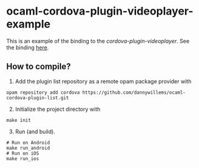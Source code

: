 # ocaml-cordova-plugin-videoplayer-example

This is an example of the binding to the *cordova-plugin-videoplayer*. See the
binding
[here](https://github.com/dannywillems/ocaml-cordova-plugin-videoplayer).

## How to compile?

1. Add the plugin list repository as a remote opam package provider with
```Shell
opam repository add cordova https://github.com/dannywillems/ocaml-cordova-plugin-list.git
```

2. Initialize the project directory with
```
make init
```

3. Run (and build).
```
# Run on Android
make run_android
# Run on iOS
make run_ios
```
